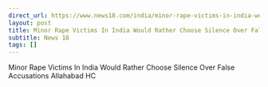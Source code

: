 ```yaml
---
direct_url: https://www.news18.com/india/minor-rape-victims-in-india-would-rather-choose-silence-over-false-accusations-allahabad-hc-9217124.html
layout: post
title: Minor Rape Victims In India Would Rather Choose Silence Over False Accusations  Allahabad HC
subtitle: News 18
tags: []
---
```


Minor Rape Victims In India Would Rather Choose Silence Over False Accusations  Allahabad HC
